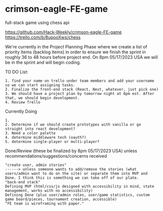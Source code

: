 # crimson-eagle-FE-game
full-stack game using chess api

https://github.com/Hack-Weekly/crimson-eagle-FE-game
https://trello.com/b/8upooXws/chess

We're currently in the Project Planning Phase where we create a list of priority items (backlog items) in order to ensure we finish the sprint in roughly 36 to 48 hours before project end. On 8pm 05/17/2023 USA we will be in the sprint and will begin coding.

TO DO List:
```
1. find your name on trello under team members and add your username so we can start assigning tasks.
2. Finalize the front-end stack (React, Next, whatever, just pick one)
3. We should have a project plan by tomorrow night at 8pm est. After that, we should begin development.
4. Review Trello

```
Currently Doing
```
1. 
2. Determine if we should create prototypes with vanilla or go straight into react development?
3. Need a color palette
4. determine middleware tech (oauth?)
5. determine single-player or multi-player?
```
Done/Review (these be finalized by 8pm 05/17/2023 USA) unless recommendations/suggestions/concerns received
```
"create user, admin stories"
------> unless someone wants to add/remove the stories (what users/admin want to do on the site) or separate them into MVP and Done. I think this is something we can take off of our plate.
"back-end stack"
Defining MVP (html/css/js designed with accessibility in mind, state management, works with no accessibility)
Defining Done (plus user/admin roles, user/game statistics, custom game board/pieces, tournament creation, accessible)
"FE team is wireframing with paper."
```
